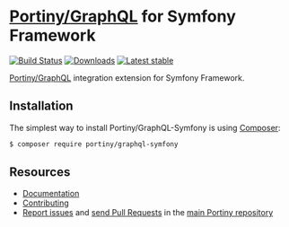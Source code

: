 # [Portiny/GraphQL](https://github.com/portiny/graphql) for Symfony Framework

[![Build Status](https://img.shields.io/travis/portiny/graphql-symfony.svg?style=flat-square)](https://travis-ci.org/portiny/graphql-symfony)
[![Downloads](https://img.shields.io/packagist/dt/portiny/graphql-symfony.svg?style=flat-square)](https://packagist.org/packages/portiny/graphql-symfony)
[![Latest stable](https://img.shields.io/github/tag/portiny/graphql-symfony.svg?style=flat-square)](https://packagist.org/packages/portiny/graphql-symfony)

[Portiny/GraphQL](https://github.com/portiny/graphql) integration extension for Symfony Framework.


## Installation

The simplest way to install Portiny/GraphQL-Symfony is using  [Composer](http://getcomposer.org/):

```sh
$ composer require portiny/graphql-symfony
```


## Resources

 * [Documentation](https://github.com/portiny/graphql-symfony/blob/master/docs/en/index.md)
 * [Contributing](https://github.com/portiny/portiny/blob/master/CODE_OF_CONDUCT.md)
 * [Report issues](https://github.com/portiny/portiny/issues) and [send Pull Requests](https://github.com/portiny/portiny/pulls) in the [main Portiny repository](https://github.com/portiny/portiny)

